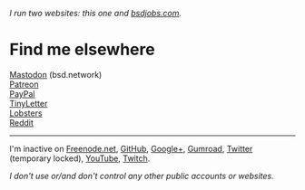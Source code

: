 _I run two websites: this one and [bsdjobs.com](https://www.bsdjobs.com/)._

# Find me elsewhere

[Mastodon](https://bsd.network/@romanzolotarev) (bsd.network)<br>
[Patreon](https://patreon.com/romanzolotarev)<br>
[PayPal](https://www.paypal.me/romanzolotarev)<br>
[TinyLetter](https://tinyletter.com/romanzolotarev)<br>
[Lobsters](https://lobste.rs/u/romanzolotarev)<br>
[Reddit](https://reddit.com/u/zolotarevroman)<br>

---

I'm inactive on
[Freenode.net](https://freenode.net/),
[GitHub](https://github.com/romanzolotarev),
[Google+](https://plus.google.com/+romanzolotarev),
[Gumroad](https://gumroad.com/romanzolotarev),
[Twitter](https://twitter.com/romanzolotarev) (temporary locked),
[YouTube](https://youtube.com/romanzolotarev),
[Twitch](https://twitch.tv/zolotarevroman).

_I don't use or/and don't control any other public accounts or websites._
